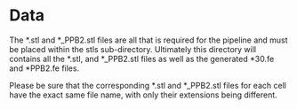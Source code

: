# Data
The \*.stl and \*_PPB2.stl files are all that is required for the pipeline and must be placed within the stls sub-directory.
Ultimately this directory will contains all the \*.stl, and \*_PPB2.stl files as well as the generated \*30.fe  and \*PPB2.fe files.

Please be sure that the corresponding \*.stl and \*_PPB2.stl files for each cell have the exact same file name, with only their extensions being different.


